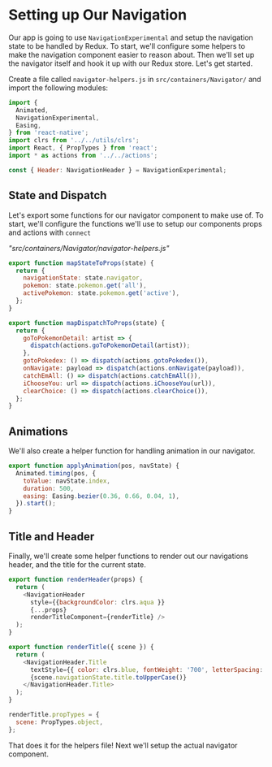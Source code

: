 # Setting up Our Navigation

Our app is going to use `NavigationExperimental` and setup the navigation state to be handled by Redux. To start, we'll configure some helpers to make the navigation component easier to reason about. Then we'll set up the navigator itself and hook it up with our Redux store. Let's get started.

Create a file called `navigator-helpers.js` in `src/containers/Navigator/` and import the following modules:

```javascript
import {
  Animated,
  NavigationExperimental,
  Easing,
} from 'react-native';
import clrs from '../../utils/clrs';
import React, { PropTypes } from 'react';
import * as actions from '../../actions';

const { Header: NavigationHeader } = NavigationExperimental;
```

## State and Dispatch

Let's export some functions for our navigator component to make use of. To start, we'll configure the functions we'll use to setup our components props and actions with `connect`


*"src/containers/Navigator/navigator-helpers.js"*
```javascript
export function mapStateToProps(state) {
  return {
    navigationState: state.navigator,
    pokemon: state.pokemon.get('all'),
    activePokemon: state.pokemon.get('active'),
  };
}

export function mapDispatchToProps(state) {
  return {
    goToPokemonDetail: artist => {
      dispatch(actions.goToPokemonDetail(artist));
    },
    gotoPokedex: () => dispatch(actions.gotoPokedex()),
    onNavigate: payload => dispatch(actions.onNavigate(payload)),
    catchEmAll: () => dispatch(actions.catchEmAll()),
    iChooseYou: url => dispatch(actions.iChooseYou(url)),
    clearChoice: () => dispatch(actions.clearChoice()),
  };
}
```

## Animations

We'll also create a helper function for handling animation in our navigator.

```javascript
export function applyAnimation(pos, navState) {
  Animated.timing(pos, {
    toValue: navState.index,
    duration: 500,
    easing: Easing.bezier(0.36, 0.66, 0.04, 1),
  }).start();
}
```

## Title and Header

Finally, we'll create some helper functions to render out our navigations header, and the title for the current state.

```javascript
export function renderHeader(props) {
  return (
    <NavigationHeader
      style={{backgroundColor: clrs.aqua }}
      {...props}
      renderTitleComponent={renderTitle} />
  );
}
```

```javascript
export function renderTitle({ scene }) {
  return (
    <NavigationHeader.Title
      textStyle={{ color: clrs.blue, fontWeight: '700', letterSpacing: 1 }}>
      {scene.navigationState.title.toUpperCase()}
    </NavigationHeader.Title>
  );
}

renderTitle.propTypes = {
  scene: PropTypes.object,
};
```

That does it for the helpers file! Next we'll setup the actual navigator component.
